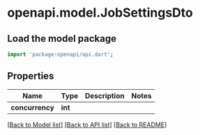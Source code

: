 # openapi.model.JobSettingsDto

## Load the model package
```dart
import 'package:openapi/api.dart';
```

## Properties
Name | Type | Description | Notes
------------ | ------------- | ------------- | -------------
**concurrency** | **int** |  | 

[[Back to Model list]](../README.md#documentation-for-models) [[Back to API list]](../README.md#documentation-for-api-endpoints) [[Back to README]](../README.md)


